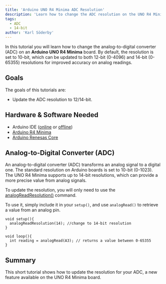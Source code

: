 ```yaml
---
title: 'Arduino UNO R4 Minima ADC Resolution'
description: 'Learn how to change the ADC resolution on the UNO R4 Minima.'
tags:
  - ADC
  - 14-bit
author: 'Karl Söderby'
---
```


In this tutorial you will learn how to change the analog-to-digital converter (ADC) on an **Arduino UNO R4 Minima** board. By default, the resolution is set to 10-bit, which can be updated to both 12-bit (0-4096) and 14-bit (0-65355) resolutions for improved accuracy on analog readings.

## Goals

The goals of this tutorials are:

- Update the ADC resolution to 12/14-bit.

## Hardware & Software Needed

- Arduino IDE ([online](https://create.arduino.cc/) or [offline](https://www.arduino.cc/en/main/software))
- [Arduino R4 Minima](/hardware/uno-r4-minima)
- [Arduino Renesas Core](https://github.com/bcmi-labs/ArduinoCore-renesas)

## Analog-to-Digital Converter (ADC) 

An analog-to-digital converter (ADC) transforms an analog signal to a digital one. The standard resolution on Arduino boards is set to 10-bit (0-1023). The UNO R4 Minima supports up to 14-bit resolutions, which can provide a more precise value from analog signals.

To update the resolution, you will only need to use the [analogReadResolution()](https://reference.arduino.cc/reference/en/language/functions/zero-due-mkr-family/analogreadresolution/) command.

To use it, simply include it in your `setup()`, and use `analogRead()` to retrieve a value from an analog pin.

```arduino
void setup(){
  analogReadResolution(14); //change to 14-bit resolution
}

void loop(){
  int reading = analogRead(A3); // returns a value between 0-65355
}
```

## Summary

This short tutorial shows how to update the resolution for your ADC, a new feature available on the UNO R4 Minima board.